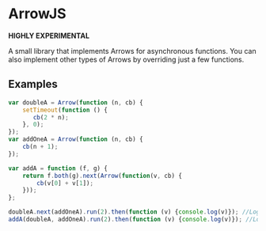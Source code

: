 ArrowJS
=======

**HIGHLY EXPERIMENTAL**

A small library that implements Arrows for asynchronous functions. You can also implement other types of Arrows by
overriding just a few functions.

Examples
--------

```javascript
var doubleA = Arrow(function (n, cb) {
    setTimeout(function () {
       cb(2 * n);
    }, 0);
});
var addOneA = Arrow(function (n, cb) {
    cb(n + 1);
});

var addA = function (f, g) {
    return f.both(g).next(Arrow(function(v, cb) {
        cb(v[0] + v[1]);
    }));
};

doubleA.next(addOneA).run(2).then(function (v) {console.log(v)}); //Logs 5
addA(doubleA, addOneA).run(2).then(function (v) {console.log(v)}); //Logs 7
```